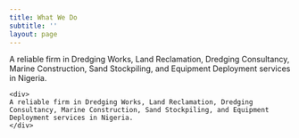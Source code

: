 ```yaml
---
title: What We Do
subtitle: ''
layout: page
---
```

<div>
	A reliable firm in Dredging Works, Land Reclamation, Dredging Consultancy, Marine Construction, Sand Stockpiling, and Equipment Deployment services in Nigeria.
	</div>
	
	<div>
	A reliable firm in Dredging Works, Land Reclamation, Dredging Consultancy, Marine Construction, Sand Stockpiling, and Equipment Deployment services in Nigeria.
	</div>